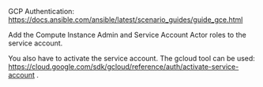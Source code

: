 GCP Authentication:
https://docs.ansible.com/ansible/latest/scenario_guides/guide_gce.html

Add the Compute Instance Admin and Service Account Actor roles to the service account.

You also have to activate the service account. The gcloud tool can be used: https://cloud.google.com/sdk/gcloud/reference/auth/activate-service-account .


